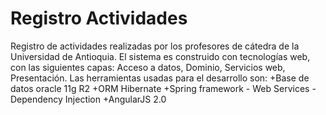 # Registro Actividades
Registro de actividades realizadas por los profesores de cátedra de la Universidad de Antioquia.  El sistema es construido con tecnologías web, con las siguientes capas: Acceso a datos, Dominio, Servicios web, Presentación.
Las herramientas usadas para el desarrollo son:
+Base de datos oracle 11g R2
+ORM Hibernate
+Spring framework - Web Services - Dependency Injection
+AngularJS 2.0
